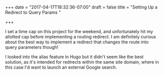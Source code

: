 +++
date = "2017-04-17T18:32:36-07:00"
draft = false
title = "Setting Up a Redirect to Query Params "

+++

I set a time cap on this project for the weekend, and unfortunately hit my allotted cap before implementing a routing redirect. I am definitely curious about the best way to implement a redirect that changes the route into query parameters though!

I looked into the alias feature in Hugo but it didn't seem like the best solution, as it's intended for redirects within the same site domain, where in this case I'd want to launch an external Google search. 
